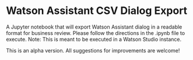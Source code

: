 # Watson Assistant CSV Dialog Export

A Jupyter notebook that will export Watson Assistant dialog in a readable format for business review. Please follow the directions in the .ipynb file to execute. Note: This is meant to be executed in a Watson Studio instance.

This is an alpha version. All suggestions for improvements are welcome!
